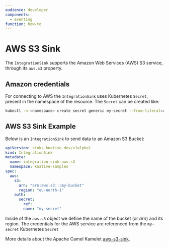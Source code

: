 ```yaml
---
audience: developer
components:
  - eventing
function: how-to
---
```


# AWS S3 Sink

The `IntegrationSink` supports the Amazon Web Services (AWS) S3 service, through its `aws.s3` property.

## Amazon credentials

For connecting to AWS the `IntegrationSink` uses Kubernetes `Secret`, present in the namespace of the resource. The `Secret` can be created like:

  ```bash
  kubectl -n <namespace> create secret generic my-secret --from-literal=aws.accessKey=<accessKey> --from-literal=aws.secretKey=<secretKey>
  ```

## AWS S3 Sink Example

Below is an `IntegrationSink` to send data to an Amazon S3 Bucket:

  ```yaml
  apiVersion: sinks.knative.dev/v1alpha1
  kind: IntegrationSink
  metadata:
    name: integration-sink-aws-s3
    namespace: knative-samples
  spec:
    aws:
      s3:
        arn: "arn:aws:s3:::my-bucket"
        region: "eu-north-1"
      auth:
        secret:
          ref:
          name: "my-secret"
  ```

Inside of the `aws.s3` object we define the name of the bucket (or _arn_) and its region. The credentials for the AWS service are referenced from the `my-secret` Kubernetes `Secret`

More details about the Apache Camel Kamelet [aws-s3-sink](https://camel.apache.org/camel-kamelets/latest/aws-s3-sink.html).
